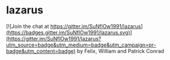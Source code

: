 # lazarus

[![Join the chat at https://gitter.im/SuNflOw1991/lazarus](https://badges.gitter.im/SuNflOw1991/lazarus.svg)](https://gitter.im/SuNflOw1991/lazarus?utm_source=badge&utm_medium=badge&utm_campaign=pr-badge&utm_content=badge)
by Felix, William and Patrick Conrad

